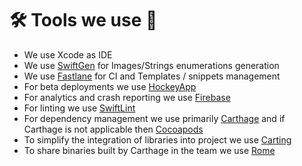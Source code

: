 
# 🛠 Tools we use 🔧

- We use Xcode as IDE
- We use [SwiftGen](https://github.com/SwiftGen/SwiftGen) for Images/Strings enumerations generation
- We use [Fastlane](https://github.com/fastlane/fastlane) for CI and Templates / snippets management
- For beta deployments we use [HockeyApp](https://hockeyapp.net)
- For analytics and crash reporting we use [Firebase](https://firebase.google.com)
- For linting we use [SwiftLint](https://github.com/realm/SwiftLint)
- For dependency management we use primarily [Carthage](https://github.com/Carthage/Carthage) and if Carthage is not applicable then [Cocoapods](https://cocoapods.org)
- To simplify the integration of libraries into project we use [Carting](https://github.com/artemnovichkov/Carting)
- To share binaries built by Carthage in the team we use [Rome](https://github.com/blender/Rome)